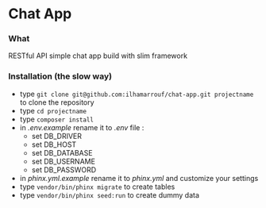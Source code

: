 # Chat App #

### What ###

RESTful API simple chat app build with slim framework

### Installation (the slow way) ###

* type `git clone git@github.com:ilhamarrouf/chat-app.git projectname` to clone the repository 
* type `cd projectname`
* type `composer install`
* in *.env.example* rename it to *.env* file :
   * set DB_DRIVER
   * set DB_HOST
   * set DB_DATABASE
   * set DB_USERNAME
   * set DB_PASSWORD
* in *phinx.yml.example* rename it to *phinx.yml* and customize your settings
* type `vendor/bin/phinx migrate` to create tables
* type `vendor/bin/phinx seed:run` to create dummy data

